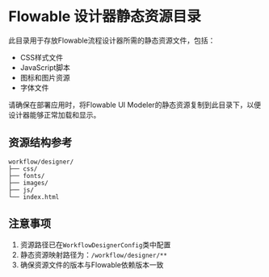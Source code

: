 # Flowable 设计器静态资源目录

此目录用于存放Flowable流程设计器所需的静态资源文件，包括：

- CSS样式文件
- JavaScript脚本
- 图标和图片资源
- 字体文件

请确保在部署应用时，将Flowable UI Modeler的静态资源复制到此目录下，以便设计器能够正常加载和显示。

## 资源结构参考

```
workflow/designer/
├── css/
├── fonts/
├── images/
├── js/
└── index.html
```

## 注意事项

1. 资源路径已在`WorkflowDesignerConfig`类中配置
2. 静态资源映射路径为：`/workflow/designer/**`
3. 确保资源文件的版本与Flowable依赖版本一致